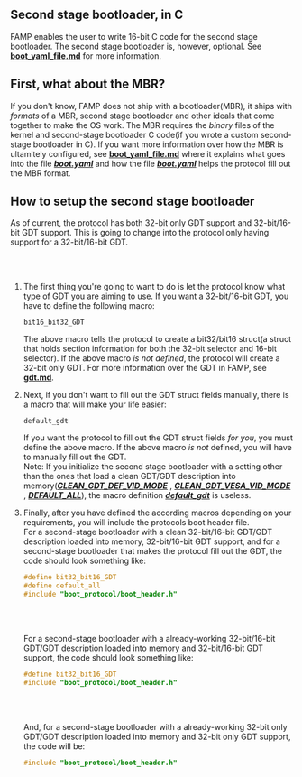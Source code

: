 ## Second stage bootloader, in C
<p>FAMP enables the user to write 16-bit C code for the second stage bootloader. The second stage bootloader is, however, optional. See <b><u><a href="https://github.com/MocaCDev/boot_protocol/blob/main/docs/boot_yaml_file.md">boot_yaml_file.md</a></u></b> for more information.</br></p>

## First, what about the MBR?
<p>If you don't know, FAMP does not ship with a bootloader(MBR), it ships with <i>formats</i> of a MBR, second stage bootloader and other ideals that come together to make the OS work. The MBR requires the <i>binary</i> files of the kernel and second-stage bootloader C code(if you wrote a custom second-stage bootloader in C). If you want more information over how the MBR is ultamitely configured, see <b><u><a href="https://github.com/MocaCDev/boot_protocol/blob/main/docs/boot_yaml_file.md">boot_yaml_file.md</a></u></b> where it explains what goes into the file <b><u><i>boot.yaml</i></u></b> and how the file <b><u><i>boot.yaml</i></u></b> helps the protocol fill out the MBR format.</br></p>

## How to setup the second stage bootloader
<p>As of current, the protocol has both 32-bit only GDT support and 32-bit/16-bit GDT support. This is going to change into the protocol only having support for a 32-bit/16-bit GDT.</p></br></br>
<ol>
<li>The first thing you're going to want to do is let the protocol know what type of GDT you are aiming to use. If you want a 32-bit/16-bit GDT, you have to define the following macro: </li>

```bit16_bit32_GDT```

<p>The above macro tells the protocol to create a bit32/bit16 struct(a struct that holds section information for both the 32-bit selector and 16-bit selector). If the above macro <i>is not defined</i>, the protocol will create a 32-bit only GDT. For more information over the GDT in FAMP, see <b><u><a href="https://github.com/MocaCDev/boot_protocol/blob/main/docs/gdt.md">gdt.md</a></u></b>.</br></p>
<li>Next, if you don't want to fill out the GDT struct fields manually, there is a macro that will make your life easier:</li>

```default_gdt```

<p>If you want the protocol to fill out the GDT struct fields <i>for you</i>, you must define the above macro. If the above macro <i>is not</i> defined, you will have to manually fill out the GDT.</br>Note: If you initialize the second stage bootloader with a setting other than the ones that load a clean GDT/GDT description into memory(<b><i><u>CLEAN_GDT_DEF_VID_MODE</u></i></b> , <b><i><u>CLEAN_GDT_VESA_VID_MODE</u></i></b> , <b><i><u>DEFAULT_ALL</u></i></b>), the macro definition <b><i><u>default_gdt</u></i></b> is useless.</p>

<li>Finally, after you have defined the according macros depending on your requirements, you will include the protocols boot header file.</br>For a second-stage bootloader with a clean 32-bit/16-bit GDT/GDT description loaded into memory, 32-bit/16-bit GDT support, and for a second-stage bootloader that makes the protocol fill out the GDT, the code should look something like: </li>

```c
#define bit32_bit16_GDT
#define default_all
#include "boot_protocol/boot_header.h"
```
</br></br>
<p>For a second-stage bootloader with a already-working 32-bit/16-bit GDT/GDT description loaded into memory and 32-bit/16-bit GDT support, the code should look something like:</p>

```c
#define bit32_bit16_GDT
#include "boot_protocol/boot_header.h"
```
</br></br>
<p>And, for a second-stage bootloader with a already-working 32-bit only GDT/GDT description loaded into memory and 32-bit only GDT support, the code will be:</p>

```c
#include "boot_protocol/boot_header.h"
```

</ol>
